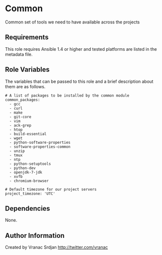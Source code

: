 Common
========

Common set of tools we need to have available across the projects

Requirements
------------

This role requires Ansible 1.4 or higher and tested platforms are listed in the metadata file.

Role Variables
--------------

The variables that can be passed to this role and a brief description about
them are as follows.

    # A list of packages to be installed by the common module
    common_packages:
      - gcc
      - curl
      - make
      - git-core
      - vim
      - ack-grep
      - htop
      - build-essential
      - wget
      - python-software-properties
      - software-properties-common
      - unzip
      - tmux
      - ntp
      - python-setuptools
      - python-dev
      - openjdk-7-jdk
      - xvfb
      - chromium-browser

    # Default timezone for our project servers
    project_timezone: 'UTC'

Dependencies
------------

None.


Author Information
------------------

Created by Vranac Srdjan http://twitter.com/vranac
